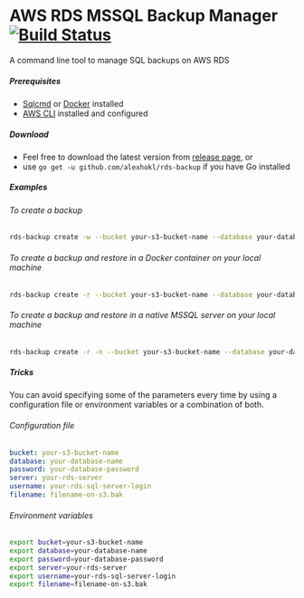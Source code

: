 # AWS RDS MSSQL Backup Manager [![Build Status](https://travis-ci.org/alexhokl/rds-backup.svg?branch=master)](https://travis-ci.org/alexhokl/rds-backup)

A command line tool to manage SQL backups on AWS RDS

##### Prerequisites

- [Sqlcmd](https://docs.microsoft.com/en-us/sql/tools/sqlcmd-utility) or [Docker](https://www.docker.com/) installed
- [AWS CLI](https://aws.amazon.com/cli/) installed and configured

##### Download

- Feel free to download the latest version from [release page](https://github.com/alexhokl/rds-backup/releases), or
- use `go get -u github.com/alexhokl/rds-backup` if you have Go installed

##### Examples

###### To create a backup

```sh
rds-backup create -w --bucket your-s3-bucket-name --database your-database-name --password your-database-password --server your-rds-server --username your-rds-sql-server-login --filename filename-on-s3.bak
```

###### To create a backup and restore in a Docker container on your local machine

```sh
rds-backup create -r --bucket your-s3-bucket-name --database your-database-name --password your-database-password --server your-rds-server --username your-rds-sql-server-login --filename filename-on-s3.bak --container your-container-name --restore-password your-container-sql-password
```

###### To create a backup and restore in a native MSSQL server on your local machine

```sh
rds-backup create -r -n --bucket your-s3-bucket-name --database your-database-name --password your-database-password --server your-rds-server --username your-rds-sql-server-login --filename filename-on-s3.bak --restore-password your-container-sql-password
```

##### Tricks

You can avoid specifying some of the parameters every time by using a configuration file or environment variables or a combination of both.

###### Configuration file

```yaml
bucket: your-s3-bucket-name
database: your-database-name
password: your-database-password
server: your-rds-server
username: your-rds-sql-server-login
filename: filename-on-s3.bak
```

###### Environment variables

```sh
export bucket=your-s3-bucket-name
export database=your-database-name
export password=your-database-password
export server=your-rds-server
export username=your-rds-sql-server-login
export filename=filename-on-s3.bak
```
